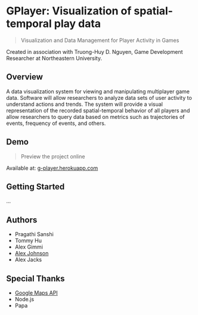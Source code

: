 # G­Player: Visualization of spatial­-temporal play data

> Visualization and Data Management for Player Activity in Games

Created in association with Truong-Huy D. Nguyen, Game Development Researcher at Northeastern University. 

## Overview

A data visualization system for viewing and manipulating multiplayer game data. Software will allow researchers to analyze data sets of user activity to understand actions and trends. The system will provide a visual representation of the recorded spatial­-temporal behavior of all players and allow researchers to query data based on metrics such as trajectories of events, frequency of events, and others.

## Demo

> Preview the project online

Available at: [g-player.herokuapp.com](g-player.herokuapp.com)

## Getting Started

...

## Authors

- Pragathi Sanshi
- Tommy Hu
- Alex Gimmi
- [Alex Johnson](https://github.com/alexjohnson505)
- Alex Jacks

## Special Thanks

- [Google Maps API](https://developers.google.com/maps/)
- Node.js
- Papa